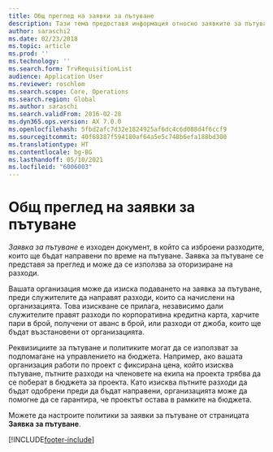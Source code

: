 ```yaml
---
title: Общ преглед на заявки за пътуване
description: Тази тема предоставя информация относно заявките за пътуване. Документите за пътуване планират пътни разходи.
author: saraschi2
ms.date: 02/23/2018
ms.topic: article
ms.prod: ''
ms.technology: ''
ms.search.form: TrvRequisitionList
audience: Application User
ms.reviewer: roschlom
ms.search.scope: Core, Operations
ms.search.region: Global
ms.author: saraschi
ms.search.validFrom: 2016-02-28
ms.dyn365.ops.version: AX 7.0.0
ms.openlocfilehash: 5fbd2afc7d32e1824925af6dc4c6d088d4f6ccf9
ms.sourcegitcommit: 40f68387f594180af64a5e5c748b6efa188bd300
ms.translationtype: HT
ms.contentlocale: bg-BG
ms.lasthandoff: 05/10/2021
ms.locfileid: "6006003"
---
```

# <a name="travel-requisitions-overview"></a>Общ преглед на заявки за пътуване

*Заявка за пътуване* е изходен документ, в който са изброени разходите, които ще бъдат направени по време на пътуване. Заявка за пътуване се представя за преглед и може да се използва за оторизиране на разходи.

Вашата организация може да изиска подаването на заявка за пътуване, преди служителите да направят разходи, които са начислени на организацията. Това изискване се прилага, независимо дали служителите правят разходи по корпоративна кредитна карта, харчите пари в брой, получени от аванс в брой, или разходи от джоба, които ще бъдат възстановени от организацията.

Реквизициите за пътуване и политиките могат да се използват за подпомагане на управлението на бюджета. Например, ако вашата организация работи по проект с фиксирана цена, който изисква пътуване, пътните разходи на членовете на екипа на проекта трябва да се поберат в бюджета за проекта. Като изисква пътните разходи да бъдат одобрени преди да бъдат направени, организацията може да помогне да се гарантира, че проектът остава в рамките на бюджета.

Можете да настроите политики за заявки за пътуване от страницата **Заявка за пътуване**.


[!INCLUDE[footer-include](../includes/footer-banner.md)]
